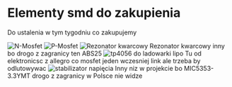 # Elementy smd do zakupienia

Do ustalenia w tym tygodniu co zakupujemy


![N-Mosfet](https://allegro.pl/oferta/irlml2060-60v-1-2a-n-mosfet-1-25w-sot-23-e1903-7875509949)
![P-Mosfet](https://allegro.pl/oferta/irlml6402-sot23-p-channel-si2301-kpl-10szt-12848211828)
![Rezonator kwarcowy](https://allegro.pl/oferta/rezonator-kwarcowy-smd-32-768khz-ndk-1szt-a529-6692482864) Rezonator kwarcowy inny bo drogo z zagranicy ten ABS25
![tp4056 do ladowarki lipo](https://allegro.pl/oferta/m5137-ladowarka-akumulatorow-li-ion-to4056-8863674707) Tu od elektronicsc z allegro co mosfet jeden wczesniej link ale trzeba by odlutowywac 
![stabilizator napięcia](https://allegro.pl/oferta/stabilizator-napiecia-ldo-mic5205-sot23-5-3-3v-e91-8156471111) Inny niz w projekcie bo MIC5353-3.3YMT drogo z zagranicy w Polsce nie widze








